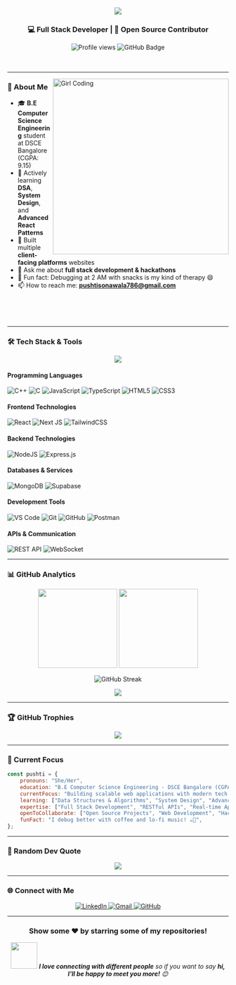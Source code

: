 <h1 align="center">
  <img src="https://readme-typing-svg.herokuapp.com/?font=Righteous&size=35&center=true&vCenter=true&width=500&height=70&duration=4000&lines=Hi+There!+👋;+I'm+Pushti+Sonawala!;" />
</h1>

<h3 align="center">💻 Full Stack Developer | 🚀 Open Source Contributor</h3>

<div align="center">
  <img src="https://komarev.com/ghpvc/?username=pushtisonawala&label=Profile%20views&color=0e75b6&style=flat" alt="Profile views" />
  <img src="https://img.shields.io/github/followers/pushtisonawala?label=Followers&style=social" alt="GitHub Badge" />
</div>

<br/>
<br/>

---

<img align="right" alt="Girl Coding" width="400" src="https://cdn.dribbble.com/users/1162077/screenshots/3848914/media/7ed7d5ca5f208c7f7f82f9b1a210f6de.gif" />

### 🚀 About Me

- 🎓 **B.E Computer Science Engineering** student at DSCE Bangalore (CGPA: 9.15)
- 🌱 Actively learning **DSA**, **System Design**, and **Advanced React Patterns**
- 💼 Built multiple **client-facing platforms** websites
- 💬 Ask me about **full stack development & hackathons**
- 🧠 Fun fact: Debugging at 2 AM with snacks is my kind of therapy 😄
- 📫 How to reach me: **pushtisonawala786@gmail.com**

<br/>
<br/>
<br/>

---

### 🛠️ Tech Stack & Tools

<p align="center">
  <a href="https://skillicons.dev">
    <img src="https://skillicons.dev/icons?i=html,css,js,ts,react,nextjs,nodejs,express,mongodb,supabase,git,github,vscode,postman,tailwind" />
  </a>
</p>

#### Programming Languages
![C++](https://img.shields.io/badge/c++-%2300599C.svg?style=for-the-badge&logo=c%2B%2B&logoColor=white)
![C](https://img.shields.io/badge/c-%2300599C.svg?style=for-the-badge&logo=c&logoColor=white)
![JavaScript](https://img.shields.io/badge/javascript-%23323330.svg?style=for-the-badge&logo=javascript&logoColor=%23F7DF1E)
![TypeScript](https://img.shields.io/badge/typescript-%23007ACC.svg?style=for-the-badge&logo=typescript&logoColor=white)
![HTML5](https://img.shields.io/badge/html5-%23E34F26.svg?style=for-the-badge&logo=html5&logoColor=white)
![CSS3](https://img.shields.io/badge/css3-%231572B6.svg?style=for-the-badge&logo=css3&logoColor=white)

#### Frontend Technologies
![React](https://img.shields.io/badge/react-%2320232a.svg?style=for-the-badge&logo=react&logoColor=%2361DAFB)
![Next JS](https://img.shields.io/badge/Next-black?style=for-the-badge&logo=next.js&logoColor=white)
![TailwindCSS](https://img.shields.io/badge/tailwindcss-%2338B2AC.svg?style=for-the-badge&logo=tailwind-css&logoColor=white)

#### Backend Technologies
![NodeJS](https://img.shields.io/badge/node.js-6DA55F?style=for-the-badge&logo=node.js&logoColor=white)
![Express.js](https://img.shields.io/badge/express.js-%23404d59.svg?style=for-the-badge&logo=express&logoColor=%2361DAFB)

#### Databases & Services
![MongoDB](https://img.shields.io/badge/MongoDB-%234ea94b.svg?style=for-the-badge&logo=mongodb&logoColor=white)
![Supabase](https://img.shields.io/badge/Supabase-3ECF8E?style=for-the-badge&logo=supabase&logoColor=white)

#### Development Tools
![VS Code](https://img.shields.io/badge/Visual%20Studio%20Code-0078d7.svg?style=for-the-badge&logo=visual-studio-code&logoColor=white)
![Git](https://img.shields.io/badge/git-%23F05033.svg?style=for-the-badge&logo=git&logoColor=white)
![GitHub](https://img.shields.io/badge/github-%23121011.svg?style=for-the-badge&logo=github&logoColor=white)
![Postman](https://img.shields.io/badge/Postman-FF6C37?style=for-the-badge&logo=postman&logoColor=white)

#### APIs & Communication
![REST API](https://img.shields.io/badge/REST%20API-02569B?style=for-the-badge&logo=fastapi&logoColor=white)
![WebSocket](https://img.shields.io/badge/WebSocket-4F4F4F?style=for-the-badge&logo=websocket&logoColor=white)

---

### 📊 GitHub Analytics

<p align="center">
  <img height="180em" src="https://github-readme-stats.vercel.app/api?username=pushtisonawala&show_icons=true&theme=tokyonight&include_all_commits=true&count_private=true"/>
  <img height="180em" src="https://github-readme-stats.vercel.app/api/top-langs/?username=pushtisonawala&layout=compact&langs_count=8&theme=tokyonight"/>
</p>

<div align="center">
  <img src="https://github-readme-streak-stats.herokuapp.com/?user=pushtisonawala&theme=tokyonight" alt="GitHub Streak" />
</div>

<p align="center">
  <img src="https://github-readme-activity-graph.vercel.app/graph?username=pushtisonawala&theme=tokyo-night&bg_color=1a1b27&color=38bdae&line=70a5fd&point=bf91f3&area=true&hide_border=true" />
</p>

---

### 🏆 GitHub Trophies
<p align="center">
  <img src="https://github-profile-trophy.vercel.app/?username=pushtisonawala&theme=tokyonight&no-frame=false&no-bg=false&margin-w=4&row=1" />
</p>

---

### 🎯 Current Focus

```javascript
const pushti = {
    pronouns: "She/Her",
    education: "B.E Computer Science Engineering - DSCE Bangalore (CGPA: 9.15)",
    currentFocus: "Building scalable web applications with modern tech stack",
    learning: ["Data Structures & Algorithms", "System Design", "Advanced React Patterns"],
    expertise: ["Full Stack Development", "RESTful APIs", "Real-time Applications"],
    openToCollaborate: ["Open Source Projects", "Web Development", "Hackathons"],
    funFact: "I debug better with coffee and lo-fi music! ☕🎵",
};
```

---
### 💭 Random Dev Quote
<div align="center">
  <img src="https://quotes-github-readme.vercel.app/api?type=horizontal&theme=tokyonight" />
</div>

---

### 🌐 Connect with Me

<p align="center">
  <a href="https://linkedin.com/in/pushti-sonawala-b0079b27a/" target="_blank">
    <img src="https://img.shields.io/badge/LinkedIn-0077B5?style=for-the-badge&logo=linkedin&logoColor=white" alt="LinkedIn" />
  </a>
  <a href="mailto:pushtisonawala786@gmail.com" target="_blank">
    <img src="https://img.shields.io/badge/Gmail-D14836?style=for-the-badge&logo=gmail&logoColor=white" alt="Gmail" />
  </a>
  <a href="https://github.com/pushtisonawala" target="_blank">
    <img src="https://img.shields.io/badge/GitHub-100000?style=for-the-badge&logo=github&logoColor=white" alt="GitHub" />
  </a>
</p>

---

<div align="center">
  <h3>Show some ❤️ by starring some of my repositories!</h3>
  <p>
    <img src="https://media.giphy.com/media/LnQjpWaON8nhr21vNW/giphy.gif" width="60"> 
    <em><b>I love connecting with different people</b> so if you want to say <b>hi, I'll be happy to meet you more!</b> 😊</em>
  </p>
</div>
